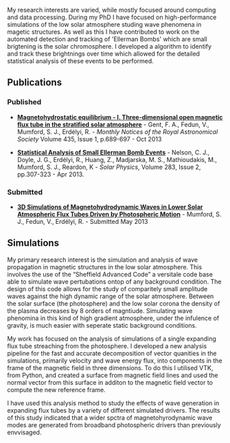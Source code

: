 <!-- 
.. title: Research
.. slug: research
.. date: 2014/01/27 20:52:50
.. tags: 
.. link: 
.. description: 
.. type: text
-->

My research interests are varied, while mostly focused around computing and
data processing. During my PhD I have focused on high-performance simulations
of the low solar atmosphere studing wave phenomena in magetic structures.
As well as this I have contributed to work on the automated detection and
tracking of 'Ellerman Bombs' which are small brigtening is the solar
chromosphere. I developed a algorithm to identify and track these brightnings
over time which allowed for the detailed statistical analysis of these events
to be performed.

## Publications
<a id='#publications'></a>

### Published
* <a href="http://labs.adsabs.harvard.edu/ui/abs/2013MNRAS.435..689G"
target="_blank"><b>Magnetohydrostatic equilibrium - I. Three-dimensional open
magnetic flux tube in the stratified solar atmosphere</b></a> - Gent, F. A.,
Fedun, V., Mumford, S. J., Erdélyi, R. - *Monthly Notices of the Royal
Astronomical Society* Volume 435, Issue 1, p.689-697 - Oct 2013

* <a href="http://labs.adsabs.harvard.edu/ui/abs/2013SoPh..283..307N"
target="_blank"><b>Statistical Analysis of Small Ellerman Bomb Events</b></a> - 
Nelson, C. J., Doyle, J. G., Erdélyi, R., Huang, Z., Madjarska, M.
S., Mathioudakis, M., Mumford, S. J., Reardon, K - *Solar Physics*, Volume 283,
Issue 2, pp.307-323 - Apr 2013.

### Submitted

* <a href="http://labs.adsabs.harvard.edu/ui/abs/2013arXiv1305.7415M"
target="blank_"><b>3D Simulations of Magnetohydrodynamic Waves in Lower Solar
Atmospheric Flux Tubes Driven by Photospheric Motion</b></a> - Mumford, S. J.,
Fedun, V., Erdélyi, R. - Submitted May 2013

## Simulations
<a id='simulations'></a>
My primary research interest is the simulation and analysis of wave propagation
in magnetic structures in the low solar atmosphere. This involves the use of
the &ldquo;Sheffield Advanced Code&rdquo; a versitale code base able to simulate
wave pertubations ontop of any background condition. The design of this code
allows for the study of comparitely small amplitude waves against the high
dynamic range of the solar atmosphere. Between the solar surface (the
photosphere) and the low solar corona the density of the plasma decreases by 8
orders of magntiude. Simulating wave phenomina in this kind of high gradient
atmosphere, under the infulence of gravity, is much easier with seperate
static background conditions.

My work has focused on the analysis of simulations of a single expanding flux
tube streaching from the photosphere. I developed a new analysis pipeline for
the fast and accurate decomposition of vector quanities in the simulations,
primarily velocity and wave energy flux, into components in the frame of the
magnetic field in three dimensions. To do this I utilised VTK, from Python, and
created a surface from magnetic field lines and used the normal vector from
this surface in additon to the magnetic field vector to compute the new
reference frame.

I have used this analysis method to study the effects of wave generation in
expanding flux tubes by a variety of different simulated drivers. The results
of this study indicated that a wider spctra of magnetohyrodynamic wave modes
are generated from broadband photospheric drivers than previously envvisaged.

<!-- Include pictures of moving things here -->
